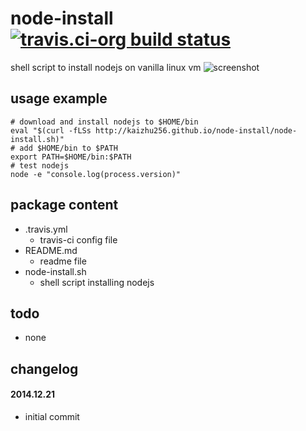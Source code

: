 node-install [![travis.ci-org build status](https://api.travis-ci.org/kaizhu256/node-install.svg)](https://travis-ci.org/kaizhu256/node-install)
============
shell script to install nodejs on vanilla linux vm
![screenshot](http://kaizhu256.github.io/node-install/screenshot.png)



## usage example
```
# download and install nodejs to $HOME/bin
eval "$(curl -fLSs http://kaizhu256.github.io/node-install/node-install.sh)"
# add $HOME/bin to $PATH
export PATH=$HOME/bin:$PATH
# test nodejs
node -e "console.log(process.version)"
```



## package content
- .travis.yml
  - travis-ci config file
- README.md
  - readme file
- node-install.sh
  - shell script installing nodejs



## todo
- none



## changelog
#### 2014.12.21
- initial commit
